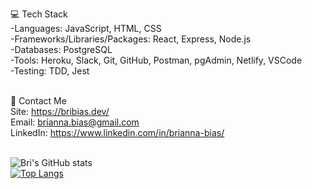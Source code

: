 
💻 Tech Stack<br>
-Languages: JavaScript, HTML, CSS <br>
-Frameworks/Libraries/Packages:  React, Express, Node.js <br>
-Databases: PostgreSQL <br>
-Tools: Heroku, Slack, Git, GitHub, Postman, pgAdmin, Netlify, VSCode <br>
-Testing: TDD, Jest <br> <br>

📱 Contact Me <br>
Site: https://bribias.dev/ <br>
Email: brianna.bias@gmail.com <br>
LinkedIn: https://www.linkedin.com/in/brianna-bias/ <br><br>


![Bri's GitHub stats](https://github-readme-stats.vercel.app/api?username=bribias&show_icons=true&theme=dark)
<br>
[![Top Langs](https://github-readme-stats.vercel.app/api/top-langs/?username=bribias&show_icons=true&theme=dark&layout=compact)](https://github.com/bribias/github-readme-stats)
